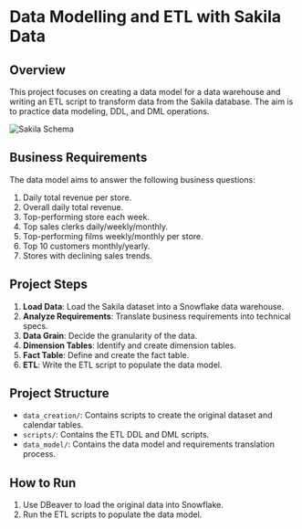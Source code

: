# Data Modelling and ETL with Sakila Data

## Overview
This project focuses on creating a data model for a data warehouse and writing an ETL script to transform data from the Sakila database. The aim is to practice data modeling, DDL, and DML operations.

![Sakila Schema](https://user-images.githubusercontent.com/108837052/200136697-e5d0a68c-2373-4da1-b6b0-e6388240bb96.png)

## Business Requirements
The data model aims to answer the following business questions:
1. Daily total revenue per store.
2. Overall daily total revenue.
3. Top-performing store each week.
4. Top sales clerks daily/weekly/monthly.
5. Top-performing films weekly/monthly per store.
6. Top 10 customers monthly/yearly.
7. Stores with declining sales trends.

## Project Steps
1. **Load Data**: Load the Sakila dataset into a Snowflake data warehouse.
2. **Analyze Requirements**: Translate business requirements into technical specs.
3. **Data Grain**: Decide the granularity of the data.
4. **Dimension Tables**: Identify and create dimension tables.
5. **Fact Table**: Define and create the fact table.
6. **ETL**: Write the ETL script to populate the data model.

## Project Structure
- `data_creation/`: Contains scripts to create the original dataset and calendar tables.
- `scripts/`: Contains the ETL DDL and DML scripts.
- `data_model/`: Contains the data model and requirements translation process.

## How to Run
1. Use DBeaver to load the original data into Snowflake.
2. Run the ETL scripts to populate the data model.
